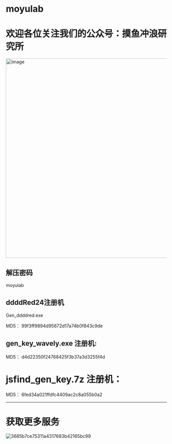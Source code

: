 # moyulab
# 欢迎各位关注我们的公众号：摸鱼冲浪研究所
<img width="1816" height="624" alt="image" src="https://github.com/user-attachments/assets/bb5a9014-0c92-476a-945b-bcae3c8c9c1a" />

## 解压密码
moyulab
## ddddRed24注册机
Gen_ddddred.exe

MD5：
99f3ff9894d95672d17a74b0f843c9de

## gen_key_wavely.exe 注册机:
 MD5：
d4d22350f24768425f3b37a3d3255f4d
# jsfind_gen_key.7z 注册机：
MD5：
6fed34a021ffdfc4409ac2c8a055b0a2

------------------------------------------------
# 获取更多服务
![3685b7ce75311a4317683b42165bc99](https://github.com/user-attachments/assets/d63618d5-ddf5-4c60-92ca-e6e91a06bfa6)

